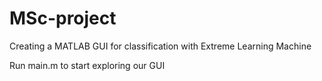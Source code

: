 # MSc-project
Creating a MATLAB GUI for classification with Extreme Learning Machine

Run main.m to start exploring our GUI
